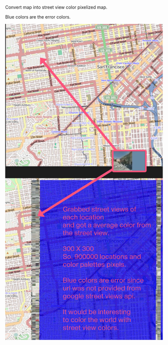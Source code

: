 Convert map into street view color pixelized map.

Blue colors are the error colors.

![Example Image1](../project_images/colorGrrabed.jpg?raw=true "Example Image1")


